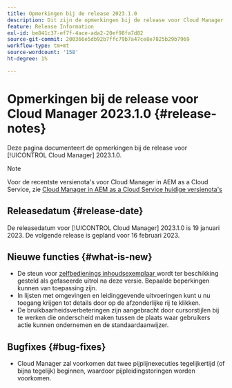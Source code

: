 ```yaml
---
title: Opmerkingen bij de release 2023.1.0
description: Dit zijn de opmerkingen bij de release voor Cloud Manager 2023.1.0.
feature: Release Information
exl-id: be841c37-ef7f-4ace-ada2-20ef98fa7d82
source-git-commit: 200366e5db92b7ffc79b7a47ce8e7825b29b7969
workflow-type: tm+mt
source-wordcount: '158'
ht-degree: 1%

---
```


# Opmerkingen bij de release voor Cloud Manager 2023.1.0 {#release-notes}

Deze pagina documenteert de opmerkingen bij de release voor [!UICONTROL Cloud Manager] 2023.1.0.

>[!NOTE]
>
>Voor de recentste versienota&#39;s voor Cloud Manager in AEM as a Cloud Service, zie [ Cloud Manager in AEM as a Cloud Service huidige versienota&#39;s ](https://experienceleague.adobe.com/docs/experience-manager-cloud-service/content/implementing/using-cloud-manager/release-notes-cloud-manager/release-notes-cm-current.html)

## Releasedatum {#release-date}

De releasedatum voor [!UICONTROL Cloud Manager] 2023.1.0 is 19 januari 2023. De volgende release is gepland voor 16 februari 2023.

## Nieuwe functies {#what-is-new}

* De steun voor [ zelfbedienings inhoudsexemplaar ](/help/using/content-copy.md) wordt ter beschikking gesteld als gefaseerde uitrol na deze versie. Bepaalde beperkingen kunnen van toepassing zijn.
* In lijsten met omgevingen en leidinggevende uitvoeringen kunt u nu toegang krijgen tot details door op de afzonderlijke rij te klikken.
* De bruikbaarheidsverbeteringen zijn aangebracht door cursorstijlen bij te werken die onderscheid maken tussen de plaats waar gebruikers actie kunnen ondernemen en de standaardaanwijzer.

## Bugfixes {#bug-fixes}

* Cloud Manager zal voorkomen dat twee pijplijnexecuties tegelijkertijd (of bijna tegelijk) beginnen, waardoor pijpleidingstoringen worden voorkomen.

